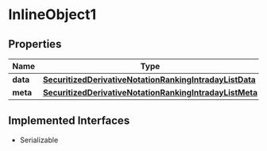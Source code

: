 

# InlineObject1


## Properties

Name | Type | Description | Notes
------------ | ------------- | ------------- | -------------
**data** | [**SecuritizedDerivativeNotationRankingIntradayListData**](SecuritizedDerivativeNotationRankingIntradayListData.md) |  |  [optional]
**meta** | [**SecuritizedDerivativeNotationRankingIntradayListMeta**](SecuritizedDerivativeNotationRankingIntradayListMeta.md) |  |  [optional]


## Implemented Interfaces

* Serializable


